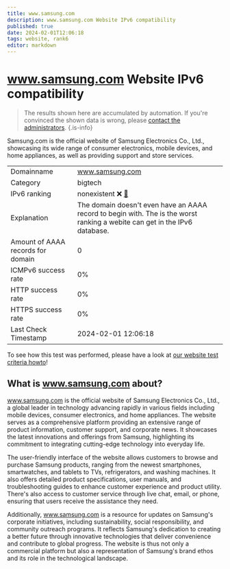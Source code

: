 ```yaml
---
title: www.samsung.com
description: www.samsung.com Website IPv6 compatibility
published: true
date: 2024-02-01T12:06:18
tags: website, rank6
editor: markdown
---
```


# www.samsung.com Website IPv6 compatibility

> The results shown here are accumulated by automation. If you're convinced the shown data is wrong, please [contact the administrators](/howto/chat). 
{.is-info}

Samsung.com is the official website of Samsung Electronics Co., Ltd., showcasing its wide range of consumer electronics, mobile devices, and home appliances, as well as providing support and store services.


|   |   |
| - | - |
| Domainname | www.samsung.com
| Category | bigtech |
| IPv6 ranking | nonexistent :x: [🔗](/howto/ranking) |
| Explanation | The domain doesn't even have an AAAA record to begin with. The is the worst ranking a webite can get in the IPv6 database. |
| Amount of AAAA records for domain | 0 |
| ICMPv6 success rate | 0%|
| HTTP success rate | 0% |
| HTTPS success rate | 0% |
| Last Check Timestamp | 2024-02-01 12:06:18 |

To see how this test was performed, please have a look at [our website test criteria howto](/howto/testcriteria/website)!


## What is www.samsung.com about?
www.samsung.com is the official website of Samsung Electronics Co., Ltd., a global leader in technology advancing rapidly in various fields including mobile devices, consumer electronics, and home appliances. The website serves as a comprehensive platform providing an extensive range of product information, customer support, and corporate news. It showcases the latest innovations and offerings from Samsung, highlighting its commitment to integrating cutting-edge technology into everyday life.

The user-friendly interface of the website allows customers to browse and purchase Samsung products, ranging from the newest smartphones, smartwatches, and tablets to TVs, refrigerators, and washing machines. It also offers detailed product specifications, user manuals, and troubleshooting guides to enhance customer experience and product utility. There's also access to customer service through live chat, email, or phone, ensuring that users receive the assistance they need.

Additionally, www.samsung.com is a resource for updates on Samsung's corporate initiatives, including sustainability, social responsibility, and community outreach programs. It reflects Samsung's dedication to creating a better future through innovative technologies that deliver convenience and contribute to global progress. The website is thus not only a commercial platform but also a representation of Samsung's brand ethos and its role in the technological landscape.


